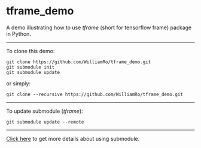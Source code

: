 # tframe_demo
A demo illustrating how to use *tframe* (short for tensorflow frame) package in Python.

---
To clone this demo:
```
git clone https://github.com/WilliamRo/tframe_demo.git
git submodule init
git submodule update 
```
or simply:
```
git clone --recursive https://github.com/WilliamRo/tframe_demo.git
```
---
To update submodule (*tframe*):
```
git submodule update --remote
```
---
[Click here](https://git-scm.com/book/zh/v2/Git-%E5%B7%A5%E5%85%B7-%E5%AD%90%E6%A8%A1%E5%9D%97) to get more details about using submodule.
